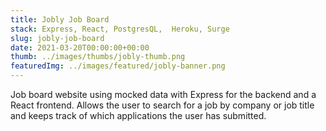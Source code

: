```yaml
---
title: Jobly Job Board
stack: Express, React, PostgresQL,  Heroku, Surge
slug: jobly-job-board
date: 2021-03-20T00:00:00+00:00
thumb: ../images/thumbs/jobly-thumb.png
featuredImg: ../images/featured/jobly-banner.png
---
```


Job board website using mocked data with Express for the backend and a React frontend. Allows the user to search for a job by company or job title and keeps track of which applications the user has submitted.
